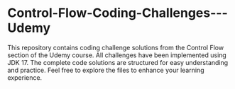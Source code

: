# Control-Flow-Coding-Challenges---Udemy
This repository contains coding challenge solutions from the Control Flow section of the Udemy course. All challenges have been implemented using JDK 17. The complete code solutions are structured for easy understanding and practice. Feel free to explore the files to enhance your learning experience.
